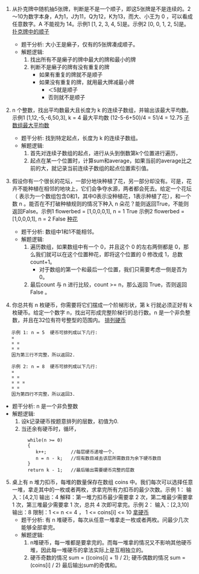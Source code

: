 1. 从扑克牌中随机抽5张牌，判断是不是一个顺子，即这5张牌是不是连续的。2～10为数字本身，A为1，J为11，Q为12，K为13，而大、小王为 0 ，可以看成任意数字。A 不能视为 14。示例1 [1, 2, 3, 4, 5]是。示例2 [0, 0, 1, 2, 5]是。 [扑克牌中的顺子](https://leetcode-cn.com/problems/bu-ke-pai-zhong-de-shun-zi-lcof/)
   - 题干分析: 大小王是癞子，仅有的5张牌凑成顺子。
   - 解题逻辑: 
      1. 找出所有不是癞子的牌中最大的牌和最小的牌
      2. 判断不是癞子的牌有没有重复的牌
         - 如果有重复的牌就不是顺子
         - 如果没有重复的牌，就用最大牌减最小牌
            - ＜5就是顺子
            - 否则就不是顺子

2. n 个整数，找出平均数最大且长度为 k 的连续子数组，并输出该最大平均数。  示例1 [1,12,-5,-6,50,3], k = 4  最大平均数 (12-5-6+50)/4 = 51/4 = 12.75 [子数组最大平均数](https://leetcode-cn.com/problems/maximum-average-subarray-i/)
   - 题干分析: 找到特定起点，长度为 k 的连续子数组。
   - 解题逻辑: 
     1. 首先对连续子数组的起点，进行从头到倒数第k个位置进行遍历，
     2. 起点在某一个位置时，计算sum和average，如果当前的average比之前的大，就记录当前连续子数组的起点位置索引值。

3. 假设你有一个很长的花坛，一部分地块种植了花，另一部分却没有。可是，花卉不能种植在相邻的地块上，它们会争夺水源，两者都会死去。给定一个花坛（  表示为一个数组包含0和1，其中0表示没种植花，1表示种植了花），和一个数 n 。能否在不打破种植规则的情况下种入 n 朵花？能则返回True，不能则返回False。示例1 flowerbed = [1,0,0,0,1], n = 1  True        示例2 flowerbed = [1,0,0,0,1], n = 2   False  [种花](https://leetcode-cn.com/problemscan-place-flowers/)
   - 题干分析: 数组中1和1不能相邻。
   - 解题逻辑: 
     1. 遍历数组，如果数组中有一个 0，并且这个 0 的左右两侧都是 0，那么我们就可以在这个位置种花，即将这个位置的 0 修改成 1，总数count+1。
        - 对于数组的第一个和最后一个位置，我们只需要考虑一侧是否为 0。
     2. 最后count 与 n 进行比较，count >= n，那么返回 True，否则返回 False 。

4. 你总共有 n 枚硬币，你需要将它们摆成一个阶梯形状，第 k 行就必须正好有 k 枚硬币。给定一个数字 n，找出可形成完整阶梯行的总行数。n 是一个非负整数，并且在32位有符号整型的范围内。 [排列硬币](https://leetcode-cn.com/problems/arranging-coins/)
```
   示例 1: n = 5  硬币可排列成以下几行:                       
   ¤                         
   ¤ ¤                       
   ¤ ¤
   因为第三行不完整，所以返回2.  
```
```
   示例 2: n = 8  硬币可排列成以下几行:               
   ¤
   ¤ ¤
   ¤ ¤ ¤
   ¤ ¤
   因为第四行不完整，所以返回3. 
```
   - 题干分析: n 是一个非负整数
   - 解题逻辑: 
     1. 设k记录硬币按题意排列的层数，初值为0.
     2. 当还余有硬币时，循环， 
```
         while(n >= 0)
         {
            k++;         //每层硬币递增一个，
            n = n - k;   //现有数目减去该层所需数目为余下硬币数目
         }
         return k - 1;   //最后输出需要硬币完整的层数
```

5. 桌上有 n 堆力扣币，每堆的数量保存在数组 coins 中。我们每次可以选择任意一堆，拿走其中的一枚或者两枚，求拿完所有力扣币的最少次数。示例 1： 输入：[4,2,1]  输出：4   解释：第一堆力扣币最少需要拿 2 次，第二堆最少需要拿 1 次，第三堆最少需要拿 1 次，总共 4 次即可拿完。示例 2： 输入：[2,3,10] 输出：8   限制：1 <= n <= 4 ， 1 <= coins[i] <= 10   [拿硬币](https://leetcode-cn.com/problems/na-ying-bi/)
   - 题干分析: 有 n 堆硬币，每次从任意一堆拿走一枚或者两枚。问最少几次能够全部拿完。
   - 解题逻辑: 
     1. n堆硬币，每一堆都是要拿完的。而每一堆拿的情况又不影响其他硬币堆，因此每一堆硬币的拿法实际上是互相独立的。
     2. 硬币奇数的情况 sum = ((coins[i] + 1) / 2); 硬币偶数的情况 sum = (coins[i] / 2)  最后输出sum的奇偶和。